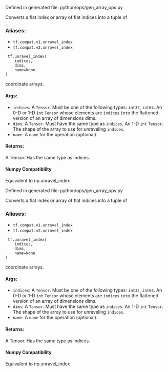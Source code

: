 
Defined in generated file: python/ops/gen_array_ops.py

Converts a flat index or array of flat indices into a tuple of
### Aliases:
- `tf.compat.v1.unravel_index`
- `tf.compat.v2.unravel_index`

```
 tf.unravel_index(
    indices,
    dims,
    name=None
)
```

coordinate arrays.
#### Args:
- `indices`: A `Tensor`. Must be one of the following types: `int32`, `int64`. An 0-D or 1-D `int` `Tensor` whose elements are `indices` `int`o the flattened version of an array of dimensions dims.
- `dims`: A `Tensor`. Must have the same type as `indices`. An 1-D `int` `Tensor`. The shape of the array to use for unraveling `indices`.
- `name`: A `name` for the operation (optional).
#### Returns:

A Tensor. Has the same type as indices.
#### Numpy Compatibility

Equivalent to np.unravel_index

Defined in generated file: python/ops/gen_array_ops.py

Converts a flat index or array of flat indices into a tuple of
### Aliases:
- `tf.compat.v1.unravel_index`
- `tf.compat.v2.unravel_index`

```
 tf.unravel_index(
    indices,
    dims,
    name=None
)
```

coordinate arrays.
#### Args:
- `indices`: A `Tensor`. Must be one of the following types: `int32`, `int64`. An 0-D or 1-D `int` `Tensor` whose elements are `indices` `int`o the flattened version of an array of dimensions dims.
- `dims`: A `Tensor`. Must have the same type as `indices`. An 1-D `int` `Tensor`. The shape of the array to use for unraveling `indices`.
- `name`: A `name` for the operation (optional).
#### Returns:

A Tensor. Has the same type as indices.
#### Numpy Compatibility

Equivalent to np.unravel_index
